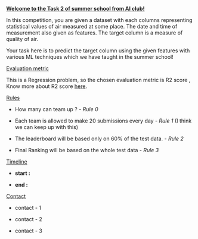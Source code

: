 <u><b>Welcome to the Task 2 of summer school from AI club!</b></u>

In this competition, you are given a dataset with each columns representing statistical values of air measured at some place. The date and time of measurement also given as features. The target column is a measure of quality of air. 

Your task here is to predict the target column using the given features with various ML techniques which we have taught in the summer school!

<u>Evaluation metric</u>

This is a Regression problem, so the chosen evaluation metric is R2 score , Know more about R2 score [here](!https://scikit-learn.org/stable/modules/generated/sklearn.metrics.r2_score.html).

<u>Rules</u>

- How many can team up ?  - *Rule 0*

- Each team is allowed to make 20 submissions every day - *Rule 1* (I think we can keep up with this)

- The leaderboard will be based only on 60% of the test data. - *Rule 2*

- Final Ranking will be based on the whole test data - *Rule 3*

<u>Timeline</u>

- **start :**

- **end :**

<u>Contact </u> 

- contact - 1

- contact - 2

- contact - 3